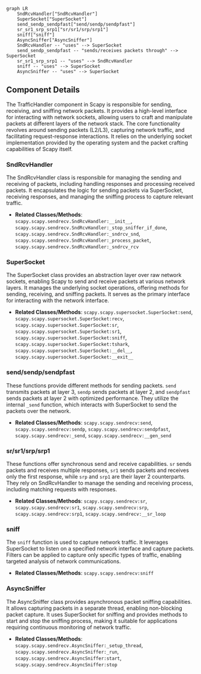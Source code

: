 ```mermaid
graph LR
    SndRcvHandler["SndRcvHandler"]
    SuperSocket["SuperSocket"]
    send_sendp_sendpfast["send/sendp/sendpfast"]
    sr_sr1_srp_srp1["sr/sr1/srp/srp1"]
    sniff["sniff"]
    AsyncSniffer["AsyncSniffer"]
    SndRcvHandler -- "uses" --> SuperSocket
    send_sendp_sendpfast -- "sends/receives packets through" --> SuperSocket
    sr_sr1_srp_srp1 -- "uses" --> SndRcvHandler
    sniff -- "uses" --> SuperSocket
    AsyncSniffer -- "uses" --> SuperSocket
```

## Component Details

The TrafficHandler component in Scapy is responsible for sending, receiving, and sniffing network packets. It provides a high-level interface for interacting with network sockets, allowing users to craft and manipulate packets at different layers of the network stack. The core functionality revolves around sending packets (L2/L3), capturing network traffic, and facilitating request-response interactions. It relies on the underlying socket implementation provided by the operating system and the packet crafting capabilities of Scapy itself.

### SndRcvHandler
The SndRcvHandler class is responsible for managing the sending and receiving of packets, including handling responses and processing received packets. It encapsulates the logic for sending packets via SuperSocket, receiving responses, and managing the sniffing process to capture relevant traffic.
- **Related Classes/Methods**: `scapy.scapy.sendrecv.SndRcvHandler:__init__`, `scapy.scapy.sendrecv.SndRcvHandler:_stop_sniffer_if_done`, `scapy.scapy.sendrecv.SndRcvHandler:_sndrcv_snd`, `scapy.scapy.sendrecv.SndRcvHandler:_process_packet`, `scapy.scapy.sendrecv.SndRcvHandler:_sndrcv_rcv`

### SuperSocket
The SuperSocket class provides an abstraction layer over raw network sockets, enabling Scapy to send and receive packets at various network layers. It manages the underlying socket operations, offering methods for sending, receiving, and sniffing packets. It serves as the primary interface for interacting with the network interface.
- **Related Classes/Methods**: `scapy.scapy.supersocket.SuperSocket:send`, `scapy.scapy.supersocket.SuperSocket:recv`, `scapy.scapy.supersocket.SuperSocket:sr`, `scapy.scapy.supersocket.SuperSocket:sr1`, `scapy.scapy.supersocket.SuperSocket:sniff`, `scapy.scapy.supersocket.SuperSocket:tshark`, `scapy.scapy.supersocket.SuperSocket:__del__`, `scapy.scapy.supersocket.SuperSocket:__exit__`

### send/sendp/sendpfast
These functions provide different methods for sending packets. `send` transmits packets at layer 3, `sendp` sends packets at layer 2, and `sendpfast` sends packets at layer 2 with optimized performance. They utilize the internal `_send` function, which interacts with SuperSocket to send the packets over the network.
- **Related Classes/Methods**: `scapy.scapy.sendrecv:send`, `scapy.scapy.sendrecv:sendp`, `scapy.scapy.sendrecv:sendpfast`, `scapy.scapy.sendrecv:_send`, `scapy.scapy.sendrecv:__gen_send`

### sr/sr1/srp/srp1
These functions offer synchronous send and receive capabilities. `sr` sends packets and receives multiple responses, `sr1` sends packets and receives only the first response, while `srp` and `srp1` are their layer 2 counterparts. They rely on SndRcvHandler to manage the sending and receiving process, including matching requests with responses.
- **Related Classes/Methods**: `scapy.scapy.sendrecv:sr`, `scapy.scapy.sendrecv:sr1`, `scapy.scapy.sendrecv:srp`, `scapy.scapy.sendrecv:srp1`, `scapy.scapy.sendrecv:__sr_loop`

### sniff
The `sniff` function is used to capture network traffic. It leverages SuperSocket to listen on a specified network interface and capture packets. Filters can be applied to capture only specific types of traffic, enabling targeted analysis of network communications.
- **Related Classes/Methods**: `scapy.scapy.sendrecv:sniff`

### AsyncSniffer
The AsyncSniffer class provides asynchronous packet sniffing capabilities. It allows capturing packets in a separate thread, enabling non-blocking packet capture. It uses SuperSocket for sniffing and provides methods to start and stop the sniffing process, making it suitable for applications requiring continuous monitoring of network traffic.
- **Related Classes/Methods**: `scapy.scapy.sendrecv.AsyncSniffer:_setup_thread`, `scapy.scapy.sendrecv.AsyncSniffer:_run`, `scapy.scapy.sendrecv.AsyncSniffer:start`, `scapy.scapy.sendrecv.AsyncSniffer:stop`

